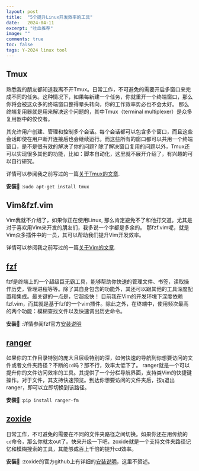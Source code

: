 ```yaml
---
layout: post
title:  "5个提升Linux开发效率的工具"
date:   2024-04-11
excerpt: "吐血推荐"
image: ""
comments: true
toc: false
tags: Y-2024 linux tool
---
```


## Tmux

熟悉我的朋友都知道我离不开Tmux。日常工作，不可避免的需要开启多窗口来完成不同的任务。这种情况下，如果每新建一个任务，你就重开一个终端窗口，那么你将会被这众多的终端窗口整得晕头转向，你的工作效率势必也不会太好。
那么终端复用器就是用来解决这个问题的，其中Tmux（terminal multiplexer）是众多复用器中的佼佼者。

其允许用户创建、管理和控制多个会话。每个会话都可以包含多个窗口，而且这些会话即使在用户断开连接后也会继续运行。而这些所有的窗口都可以共用一个终端窗口，是不是很有效的解决了你的问题?
除了解决窗口复用的问题以外，Tmux还可以实现很多其他的功能，比如：脚本自动化，这里就不展开介绍了，有兴趣的可以自行研究。

详情可以参阅我之前写过的一篇[关于Tmux的文章][tmux_intro].

**安装**:wrench: :`sudo apt-get install tmux`


## Vim&fzf.vim
Vim我就不介绍了，如果你正在使用Linux, 那么肯定避免不了和他打交道。尤其是对于喜欢用Vim来开发的朋友们，我多说一个字都是多余的。
那fzf.vim呢，就是Vim众多插件中的一员，其可以帮助我们提升Vim开发效率。

<script src="https://asciinema.org/a/653606.js" id="asciicast-653606" async="true"></script>

详情可以参阅我之前写过的一篇[关于Vim的文章][vim_intro].

## [fzf][fzf]
fzf是终端上的一个超级巨无霸工具，能够帮助你快速的管理文件、书签，读取操作历史，管理进程等等。除了其自身包含的功能外，其还可以跟其他的工具深度配置和集成。最关键的一点是，它超级快！
目前我在Vim的开发环境下深度依赖fzf.vim，而其就是基于fzf的一个vim插件。除此之外，在终端中，使用频次最高的两个功能：模糊查找文件以及快速调出历史命令。

<script src="https://asciinema.org/a/653604.js" id="asciicast-653604" async="true"></script>

**安装**:wrench: :详情参阅fzf官方[安装说明][fzf_install]

## [ranger][ranger_github]
如果你的工作目录特别的庞大且层级特别的深，如何快速的导航到你想要访问的文件或者文件夹路径？不断的`cd`吗？那不行，效率太低下了。
ranger就是一个可以提升你的文件访问效率的工具。其提供了一个分栏导航界面，支持类Vim的快捷键操作。对于文件，其支持快速预览。到达你想要访问的文件夹后，按`q`退出ranger，即可以立即切换到该路径。

<script src="https://asciinema.org/a/653582.js" id="asciicast-653582" async="true"></script>

**安装**:wrench: :`pip install ranger-fm`

## [zoxide][zoxide_github]
日常工作，不可避免的需要在不同的文件夹路径之间切换。如果你还在用传统的`cd`命令，那么你就太out了。快来升级一下吧，zoxide就是一个支持文件夹路径记忆和模糊搜索的工具，其能够成百上千倍的提升cd效率。

<script src="https://asciinema.org/a/653578.js" id="asciicast-653578" async="true"></script>

**安装**:wrench: :zoxide的官方github上有详细的[安装说明][zoxide_install]，这里不赘述。

[tmux_intro]: <https://www.bingfeng.tech/blog/Setup_Your_VIM_Env/>
[vim_intro]: <https://www.bingfeng.tech/blog/Setup_Your_VIM_Env_Part_II/>
[fzf]: <https://github.com/junegunn/fzf>
[fzf_install]: <https://github.com/junegunn/fzf?tab=readme-ov-file#installation>
[ranger_github]: <https://github.com/ranger/ranger>
[zoxide_github]: <https://github.com/ajeetdsouza/zoxide>
[zoxide_install]: <https://github.com/ajeetdsouza/zoxide?tab=readme-ov-file#installation>

